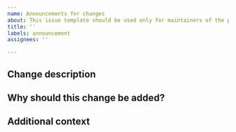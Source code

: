 ```yaml
---
name: Announcements for changes
about: This issue template should be used only for maintainers of the project
title: ''
labels: announcement
assignees: ''

---
```


## Change description

## Why should this change be added?

## Additional context
